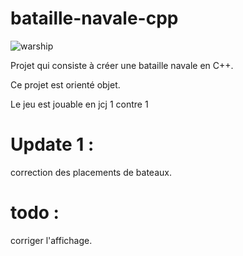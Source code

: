 # bataille-navale-cpp

![warship](https://media.istockphoto.com/photos/warships-picture-id172270756?k=6&m=172270756&s=612x612&w=0&h=A7cDPRgZfGzMGl4YGmmo7F68MbHHqo1hbOzqQKxzV9s=)

Projet qui consiste à créer une bataille navale en C++.

Ce projet est orienté objet.

Le jeu est jouable en jcj 1 contre 1

# Update 1 :

correction des placements de bateaux.


# todo :

corriger l'affichage.
